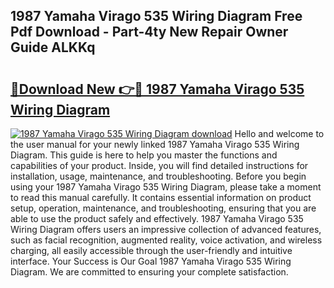 ## 1987 Yamaha Virago 535 Wiring Diagram Free Pdf Download - Part-4ty New Repair Owner Guide ALKKq

# <h2><a href="http://dfmo9co.blite.top/?on=1987+Yamaha+Virago+535+Wiring+Diagram">🔗Download New 👉🔴 1987 Yamaha Virago 535 Wiring Diagram</a></h2>

[![1987 Yamaha Virago 535 Wiring Diagram download](https://i.imgur.com/lujVjoI.png)](http://dfmo9co.blite.top/?on=1987+Yamaha+Virago+535+Wiring+Diagram)
Hello and welcome to the user manual for your newly linked 1987 Yamaha Virago 535 Wiring Diagram. This guide is here to help you master the functions and capabilities of your product. Inside, you will find detailed instructions for installation, usage, maintenance, and troubleshooting. Before you begin using your 1987 Yamaha Virago 535 Wiring Diagram, please take a moment to read this manual carefully. It contains essential information on product setup, operation, maintenance, and troubleshooting, ensuring that you are able to use the product safely and effectively. 1987 Yamaha Virago 535 Wiring Diagram offers users an impressive collection of advanced features, such as facial recognition, augmented reality, voice activation, and wireless charging, all easily accessible through the user-friendly and intuitive interface. Your Success is Our Goal 1987 Yamaha Virago 535 Wiring Diagram. We are committed to ensuring your complete satisfaction.
